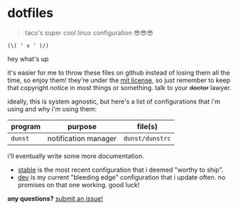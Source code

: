 # dotfiles 
> taco's super cool linux configuration 😎😎😎

<!-- todo: add shields.io -->

`(\( ' v ' )/)`

hey what's up

it's easier for me to throw these files on github instead of losing them all the time, so enjoy them! they're under the [mit license](LICENSE.md), so just remember to keep that copyright notice in most things or something. talk to your ~~doctor~~ lawyer.

ideally, this is system agnostic, but here's a list of configurations that i'm using and why i'm using them: 

<!-- todo: add more programs -->

|program|purpose|file(s)|
|-------|-------|-------|
|`dunst`|notification manager|`dunst/dunstrc`|

i'll eventually write some more documentation.

* [stable](https://github.com/takouhai/dotfiles/tree/stable) is the most recent configuration that i deemed "worthy to ship".
* [dev](https://github.com/takouhai/dotfiles/tree/dev) is my current "bleeding edge" configuration that i update often. no promises on that one working. good luck!

**any questions?** [submit an issue!](https://github.com/takouhai/dotfiles/issues/new)
